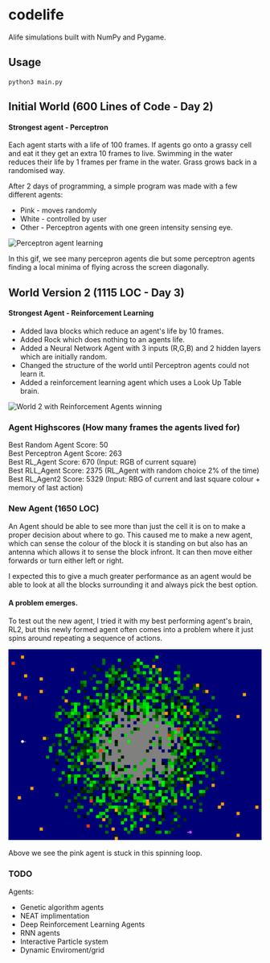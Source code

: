 # codelife
Alife simulations built with NumPy and Pygame. 

## Usage
```
python3 main.py
```

## Initial World (600 Lines of Code - Day 2)
#### Strongest agent - Perceptron

Each agent starts with a life of 100 frames. If agents go onto a grassy cell and eat it they get an extra 10 frames to live. Swimming in the water reduces their life by 1 frames per frame in the water. Grass grows back in a randomised way. 

After 2 days of programming, a simple program was made with a few different agents: 
* Pink - moves randomly
* White - controlled by user 
* Other - Perceptron agents with one green intensity sensing eye. 

![Perceptron agent learning](media/Perceptrons.gif)

In this gif, we see many percepron agents die but some perceptron agents finding a local minima of flying across the screen diagonally. 


## World Version 2 (1115 LOC - Day 3)
#### Strongest Agent - Reinforcement Learning 

* Added lava blocks which reduce an agent's life by 10 frames.
* Added Rock which does nothing to an agents life.
* Added a Neural Network Agent with 3 inputs (R,G,B) and 2 hidden layers which are initially random. 
* Changed the structure of the world until Perceptron agents could not learn it. 
* Added a reinforcement learning agent which uses a Look Up Table brain. 

![World 2 with Reinforcement Agents winning](https://raw.githubusercontent.com/PerlinWarp/YearOfAI/master/media/codelife_rl.gif)

### Agent Highscores (How many frames the agents lived for)
Best Random Agent Score: 50  
Best Perceptron Agent Score: 263  
Best RL_Agent Score: 670 (Input: RGB of current square)  
Best RLL_Agent Score: 2375 (RL_Agent with random choice 2% of the time)  
Best RL_Agent2 Score: 5329 (Input: RBG of current and last square colour + memory of last action)  

### New Agent (1650 LOC)
An Agent should be able to see more than just the cell it is on to make a proper decision about where to go.
This caused me to make a new agent, which can sense the colour of the block it is standing on but also has an antenna which allows it to sense the block infront. It can then move either forwards or turn either left or right. 

I expected this to give a much greater performance as an agent would be able to look at all the blocks surrounding it and always pick the best option. 

#### A problem emerges. 
To test out the new agent, I tried it with my best performing agent's brain, RL2, but this newly formed agent often comes into a problem where it just spins around repeating a sequence of actions.

![Pink RL Agent stuck spinning in a circle](https://raw.githubusercontent.com/PerlinWarp/YearOfAI/master/media/Spinning.gif) 

Above we see the pink agent is stuck in this spinning loop. 


### TODO
Agents:
* Genetic algorithm agents
* NEAT implimentation
* Deep Reinforcement Learning Agents 
* RNN agents 
* Interactive Particle system 
* Dynamic Enviroment/grid

